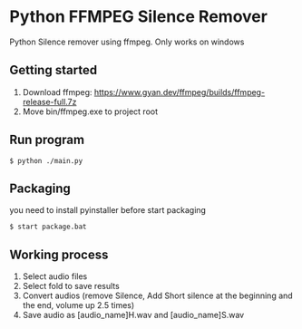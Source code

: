 # Python FFMPEG Silence Remover
Python Silence remover using ffmpeg.
Only works on windows

## Getting started
1. Download ffmpeg: https://www.gyan.dev/ffmpeg/builds/ffmpeg-release-full.7z
2. Move bin/ffmpeg.exe to project root

## Run program
```
$ python ./main.py
```

## Packaging
you need to install pyinstaller before start packaging
```
$ start package.bat
```

## Working process
1. Select audio files
2. Select fold to save results
3. Convert audios (remove Silence, Add Short silence at the beginning and the end, volume up 2.5 times)
4. Save audio as [audio_name]H.wav and [audio_name]S.wav